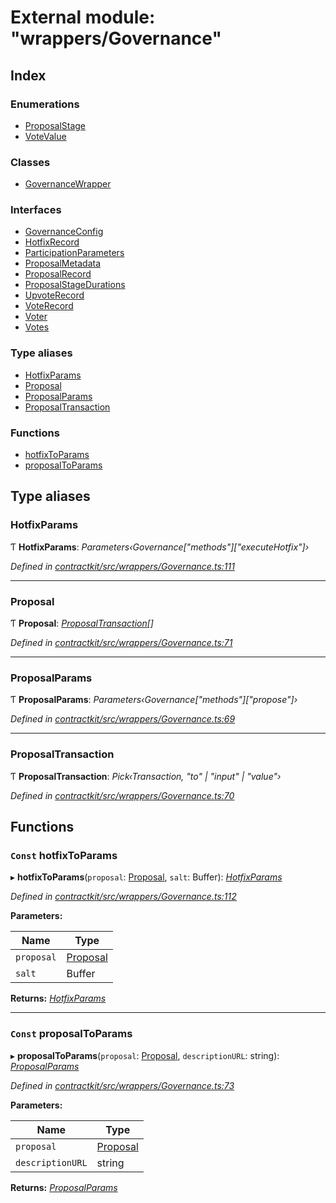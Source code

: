 # External module: "wrappers/Governance"

## Index

### Enumerations

* [ProposalStage](../enums/_wrappers_governance_.proposalstage.md)
* [VoteValue](../enums/_wrappers_governance_.votevalue.md)

### Classes

* [GovernanceWrapper](../classes/_wrappers_governance_.governancewrapper.md)

### Interfaces

* [GovernanceConfig](../interfaces/_wrappers_governance_.governanceconfig.md)
* [HotfixRecord](../interfaces/_wrappers_governance_.hotfixrecord.md)
* [ParticipationParameters](../interfaces/_wrappers_governance_.participationparameters.md)
* [ProposalMetadata](../interfaces/_wrappers_governance_.proposalmetadata.md)
* [ProposalRecord](../interfaces/_wrappers_governance_.proposalrecord.md)
* [ProposalStageDurations](../interfaces/_wrappers_governance_.proposalstagedurations.md)
* [UpvoteRecord](../interfaces/_wrappers_governance_.upvoterecord.md)
* [VoteRecord](../interfaces/_wrappers_governance_.voterecord.md)
* [Voter](../interfaces/_wrappers_governance_.voter.md)
* [Votes](../interfaces/_wrappers_governance_.votes.md)

### Type aliases

* [HotfixParams](_wrappers_governance_.md#hotfixparams)
* [Proposal](_wrappers_governance_.md#proposal)
* [ProposalParams](_wrappers_governance_.md#proposalparams)
* [ProposalTransaction](_wrappers_governance_.md#proposaltransaction)

### Functions

* [hotfixToParams](_wrappers_governance_.md#const-hotfixtoparams)
* [proposalToParams](_wrappers_governance_.md#const-proposaltoparams)

## Type aliases

###  HotfixParams

Ƭ **HotfixParams**: *Parameters‹Governance["methods"]["executeHotfix"]›*

*Defined in [contractkit/src/wrappers/Governance.ts:111](https://github.com/celo-org/celo-monorepo/blob/master/packages/contractkit/src/wrappers/Governance.ts#L111)*

___

###  Proposal

Ƭ **Proposal**: *[ProposalTransaction](_wrappers_governance_.md#proposaltransaction)[]*

*Defined in [contractkit/src/wrappers/Governance.ts:71](https://github.com/celo-org/celo-monorepo/blob/master/packages/contractkit/src/wrappers/Governance.ts#L71)*

___

###  ProposalParams

Ƭ **ProposalParams**: *Parameters‹Governance["methods"]["propose"]›*

*Defined in [contractkit/src/wrappers/Governance.ts:69](https://github.com/celo-org/celo-monorepo/blob/master/packages/contractkit/src/wrappers/Governance.ts#L69)*

___

###  ProposalTransaction

Ƭ **ProposalTransaction**: *Pick‹Transaction, "to" | "input" | "value"›*

*Defined in [contractkit/src/wrappers/Governance.ts:70](https://github.com/celo-org/celo-monorepo/blob/master/packages/contractkit/src/wrappers/Governance.ts#L70)*

## Functions

### `Const` hotfixToParams

▸ **hotfixToParams**(`proposal`: [Proposal](_wrappers_governance_.md#proposal), `salt`: Buffer): *[HotfixParams](_wrappers_governance_.md#hotfixparams)*

*Defined in [contractkit/src/wrappers/Governance.ts:112](https://github.com/celo-org/celo-monorepo/blob/master/packages/contractkit/src/wrappers/Governance.ts#L112)*

**Parameters:**

Name | Type |
------ | ------ |
`proposal` | [Proposal](_wrappers_governance_.md#proposal) |
`salt` | Buffer |

**Returns:** *[HotfixParams](_wrappers_governance_.md#hotfixparams)*

___

### `Const` proposalToParams

▸ **proposalToParams**(`proposal`: [Proposal](_wrappers_governance_.md#proposal), `descriptionURL`: string): *[ProposalParams](_wrappers_governance_.md#proposalparams)*

*Defined in [contractkit/src/wrappers/Governance.ts:73](https://github.com/celo-org/celo-monorepo/blob/master/packages/contractkit/src/wrappers/Governance.ts#L73)*

**Parameters:**

Name | Type |
------ | ------ |
`proposal` | [Proposal](_wrappers_governance_.md#proposal) |
`descriptionURL` | string |

**Returns:** *[ProposalParams](_wrappers_governance_.md#proposalparams)*
